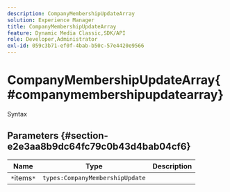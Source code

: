 ```yaml
---
description: CompanyMembershipUpdateArray
solution: Experience Manager
title: CompanyMembershipUpdateArray
feature: Dynamic Media Classic,SDK/API
role: Developer,Administrator
exl-id: 059c3b71-ef0f-4bab-b50c-57e4420e9566
---
```

# CompanyMembershipUpdateArray{#companymembershipupdatearray}

 Syntax 

## Parameters {#section-e2e3aa8b9dc64fc79c0b43d4bab04cf6}

|  Name  | Type  | Description  |
|---|---|---|
|  `*`items`*`  | `types:CompanyMembershipUpdate`  | |

